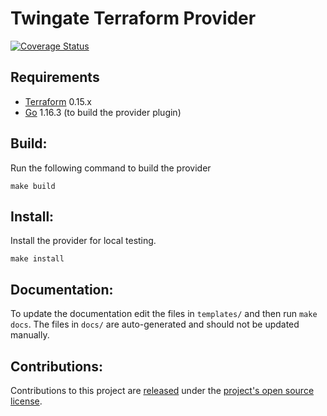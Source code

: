 
Twingate Terraform Provider
==================

[![Coverage Status](https://coveralls.io/repos/github/Twingate/terraform-provider-twingate/badge.svg?branch=main&t=rqgifB)](https://coveralls.io/github/Twingate/terraform-provider-twingate?branch=main)

Requirements
------------

-	[Terraform](https://www.terraform.io/downloads.html) 0.15.x
-	[Go](https://golang.org/doc/install) 1.16.3 (to build the provider plugin)

## Build: 

Run the following command to build the provider

```shell
make build
```

## Install:

Install the provider for local testing.

```shell
make install
```

## Documentation:

To update the documentation edit the files in `templates/` and then run `make docs`.  The files in `docs/` are auto-generated and should not be updated manually.

## Contributions:

Contributions to this project are [released](https://help.github.com/articles/github-terms-of-service/#6-contributions-under-repository-license) under the [project's open source license](LICENSE).

